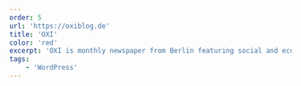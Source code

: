 ```yaml
---
order: 5
url: 'https://oxiblog.de'
title: 'OXI'
color: 'red'
excerpt: 'OXI is monthly newspaper from Berlin featuring social and economic topics. It is published in print and digital form and sees itself as an alternative for conventional economical journalism'
tags:
    - 'WordPress'
---
```

